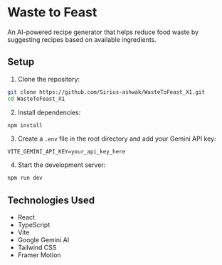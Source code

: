 # Waste to Feast

An AI-powered recipe generator that helps reduce food waste by suggesting recipes based on available ingredients.

## Setup

1. Clone the repository:
```bash
git clone https://github.com/Sirius-ashwak/WasteToFeast_X1.git
cd WasteToFeast_X1
```

2. Install dependencies:
```bash
npm install
```

3. Create a `.env` file in the root directory and add your Gemini API key:
```
VITE_GEMINI_API_KEY=your_api_key_here
```

4. Start the development server:
```bash
npm run dev
```

## Technologies Used
- React
- TypeScript
- Vite
- Google Gemini AI
- Tailwind CSS
- Framer Motion